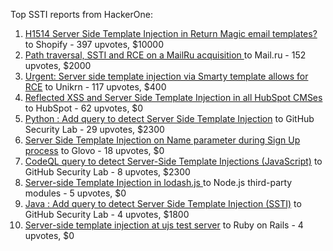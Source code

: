 Top SSTI reports from HackerOne:

1. [H1514 Server Side Template Injection in Return Magic email templates?](https://hackerone.com/reports/423541) to Shopify - 397 upvotes, $10000
2. [Path traversal, SSTI and RCE on a MailRu acquisition ](https://hackerone.com/reports/536130) to Mail.ru - 152 upvotes, $2000
3. [Urgent: Server side template injection via Smarty template allows for RCE](https://hackerone.com/reports/164224) to Unikrn - 117 upvotes, $400
4. [Reflected XSS and Server Side Template Injection  in all HubSpot CMSes](https://hackerone.com/reports/399462) to HubSpot - 62 upvotes, $0
5. [Python : Add query to detect Server Side Template Injection](https://hackerone.com/reports/944359) to GitHub Security Lab - 29 upvotes, $2300
6. [Server Side Template Injection on Name parameter during Sign Up process](https://hackerone.com/reports/1104349) to Glovo - 18 upvotes, $0
7. [CodeQL query to detect Server-Side Template Injections (JavaScript)](https://hackerone.com/reports/894872) to GitHub Security Lab - 8 upvotes, $2300
8. [Server-side Template Injection in lodash.js ](https://hackerone.com/reports/904672) to Node.js third-party modules - 5 upvotes, $0
9. [Java : Add query to detect Server Side Template Injection (SSTI)](https://hackerone.com/reports/1490372) to GitHub Security Lab - 4 upvotes, $1800
10. [Server-side template injection at ujs test server](https://hackerone.com/reports/942103) to Ruby on Rails - 4 upvotes, $0
